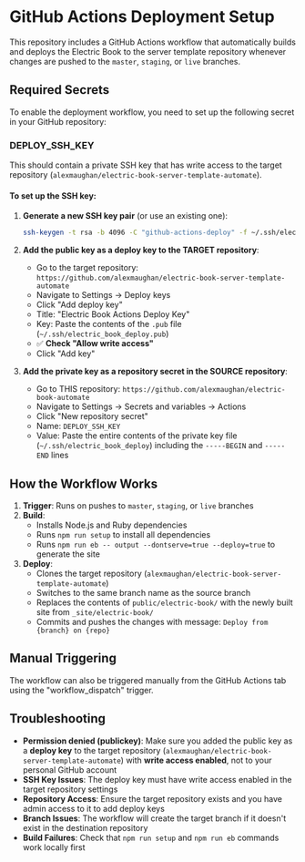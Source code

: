 # GitHub Actions Deployment Setup

This repository includes a GitHub Actions workflow that automatically builds and deploys the Electric Book to the server template repository whenever changes are pushed to the `master`, `staging`, or `live` branches.

## Required Secrets

To enable the deployment workflow, you need to set up the following secret in your GitHub repository:

### DEPLOY_SSH_KEY

This should contain a private SSH key that has write access to the target repository (`alexmaughan/electric-book-server-template-automate`).

#### To set up the SSH key:

1. **Generate a new SSH key pair** (or use an existing one):
   ```bash
   ssh-keygen -t rsa -b 4096 -C "github-actions-deploy" -f ~/.ssh/electric_book_deploy
   ```
   
2. **Add the public key as a deploy key to the TARGET repository**:
   - Go to the target repository: `https://github.com/alexmaughan/electric-book-server-template-automate`
   - Navigate to Settings → Deploy keys
   - Click "Add deploy key"
   - Title: "Electric Book Actions Deploy Key"
   - Key: Paste the contents of the `.pub` file (`~/.ssh/electric_book_deploy.pub`)
   - ✅ **Check "Allow write access"**
   - Click "Add key"

3. **Add the private key as a repository secret in the SOURCE repository**:
   - Go to THIS repository: `https://github.com/alexmaughan/electric-book-automate`
   - Navigate to Settings → Secrets and variables → Actions
   - Click "New repository secret"
   - Name: `DEPLOY_SSH_KEY`
   - Value: Paste the entire contents of the private key file (`~/.ssh/electric_book_deploy`) including the `-----BEGIN` and `-----END` lines

## How the Workflow Works

1. **Trigger**: Runs on pushes to `master`, `staging`, or `live` branches
2. **Build**: 
   - Installs Node.js and Ruby dependencies
   - Runs `npm run setup` to install all dependencies
   - Runs `npm run eb -- output --dontserve=true --deploy=true` to generate the site
3. **Deploy**:
   - Clones the target repository (`alexmaughan/electric-book-server-template-automate`)
   - Switches to the same branch name as the source branch
   - Replaces the contents of `public/electric-book/` with the newly built site from `_site/electric-book/`
   - Commits and pushes the changes with message: `Deploy from {branch} on {repo}`

## Manual Triggering

The workflow can also be triggered manually from the GitHub Actions tab using the "workflow_dispatch" trigger.

## Troubleshooting

- **Permission denied (publickey)**: Make sure you added the public key as a **deploy key** to the target repository (`alexmaughan/electric-book-server-template-automate`) with **write access enabled**, not to your personal GitHub account
- **SSH Key Issues**: The deploy key must have write access enabled in the target repository settings
- **Repository Access**: Ensure the target repository exists and you have admin access to it to add deploy keys
- **Branch Issues**: The workflow will create the target branch if it doesn't exist in the destination repository
- **Build Failures**: Check that `npm run setup` and `npm run eb` commands work locally first